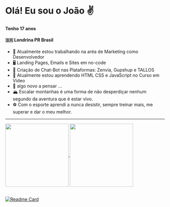# Olá! Eu sou o João ✌

#### Tenho 17 anos
#### 🇧🇷 Londrina PR Brasil 

- 🔭 Atualmente estou trabalhando na aréa de Marketing como Desenvolvedor
- 🖥 Landing Pages, Emails e Sites em no-code
- 🤖 Criação de Chat-Bot nas Plataformas: Zenvia, Gupshup e TALLOS
- 🌱 Atualmente estou aprendendo HTML CSS e JavaScript no Curso em Vídeo
- 💬 algo novo a pensar ...
- 🏔️ Escalar montanhas é uma forma de não desperdiçar nenhum segundo da aventura que é estar vivo.
- ⚽ Com o esporte aprendi a nunca desistir, sempre treinar mais, me superar e dar o meu melhor.

<hr>

<a href="https://github.com/JoaohenriqueSql/github-readme-stats">
  <img height=200 align="center" src="https://github-readme-stats.vercel.app/api?username=JoaohenriqueSql&show_icons=true&theme=radical" />
</a>
<a href="https://github.com/JoaohenriqueSql/convoychat">
  <img height=200 align="center" src="https://github-readme-stats.vercel.app/api/top-langs?username=JoaohenriqueSql&layout=compact&langs_count=8&card_width=320&theme=radical" />
</a>

<br>
<br>

[![Readme Card](https://github-readme-stats.vercel.app/api/pin/?username=JoaohenriqueSql&repo=Projeto-Curso-em-Video&theme=radical)](https://github.com/JoaohenriqueSql/Projeto-Curso-em-Video)

